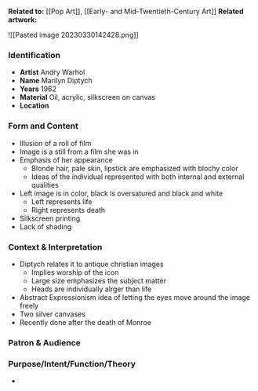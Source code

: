 **Related to:** [[Pop Art]], [[Early- and Mid-Twentieth-Century Art]]
**Related artwork:** 

![[Pasted image 20230330142428.png]]

### Identification
- **Artist** Andry Warhol
- **Name** Marilyn Diptych
- **Years** 1962
- **Material** Oil, acrylic, silkscreen on canvas
- **Location** 

### Form and Content
- Illusion of a roll of film
- Image is a still from a film she was in
- Emphasis of her appearance
	- Blonde hair, pale skin, lipstick are emphasized with blochy color
	- Ideas of the individual represented with both internal and external qualities
- Left image is in color, black is oversatured and black and white
	- Left represents life
	- Right represents death
- Silkscreen printing
- Lack of shading

### Context & Interpretation
- Diptych relates it to antique christian images
	- Implies worship of the icon
	- Large size emphasizes the subject matter
	- Heads are individually alrger than life
 - Abstract Expressionism idea of letting the eyes move around the image freely
- Two silver canvases
- Recently done after the death of Monroe

### Patron & Audience


### Purpose/Intent/Function/Theory
- 